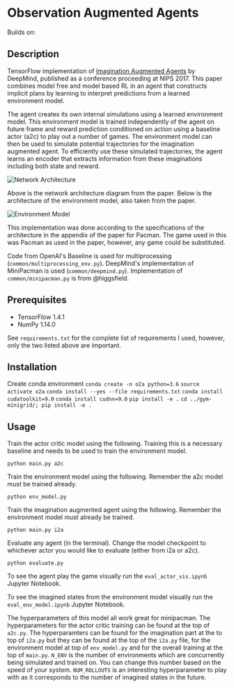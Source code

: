 # Observation Augmented Agents

Builds on:

## Description
TensorFlow implementation of [Imagination Augmented Agents](https://arxiv.org/abs/1707.06203) by DeepMind, published as a conference proceeding at NIPS 2017. This paper combines model free and model
based RL in an agent that constructs implicit plans by learning to interpret
predictions from a learned environment model.

The agent creates its own internal simulations using a learned environment model. This environment model is trained
independently of the agent on future frame and reward prediction conditioned on
action using a baseline actor (a2c) to play out a number of
games. The environment model can then be used to simulate potential
trajectories for the imagination augmented agent. To efficiently use these
simulated trajectories, the agent learns an encoder that extracts information from these
imaginations including both state and reward.

![Network Architecture](https://github.com/ASzot/imagination-augmented-agents-tf/raw/master/img/arch.png "Network architecture")

Above is the network architecture diagram from the paper. Below is the
architecture of the environment model, also taken from the paper.

![Environment Model](https://github.com/ASzot/imagination-augmented-agents-tf/raw/master/img/env_model.png "Environment Model")

This implementation was done according to the specifications of the
architecture in the appendix of the paper for Pacman. The game used in this was
Pacman as used in the paper, however, any game could be substituted.

Code from OpenAI's Baseline is used for multiprocessing
(`common/multiprocessing_env.py`). DeepMind's implementation of MiniPacman
is used (`common/deepmind.py`). Implementation of `common/minipacman.py` is from @higgsfield.

## Prerequisites
- TensorFlow 1.4.1
- NumPy 1.14.0

See `requirements.txt` for the complete list of requirements I used, however, only the two
listed above are important.

## Installation

Create conda environment
`conda create -n o2a python=3.6`
`source activate o2a`
`conda install --yes --file requirements.txt`
`conda install cudatoolkit=9.0`
`conda install cudnn=9.0`
`pip install -e .`
`cd ../gym-minigrid/; pip install -e .`


## Usage
Train the actor critic model using the following. Training this is a necessary
baseline and needs to be used to train the environment model.
```
python main.py a2c
```

Train the environment model using the following. Remember the a2c model must be
trained already.
```
python env_model.py
```

Train the imagination augmented agent using the following. Remember the
environment model must already be trained. 
```
python main.py i2a
```


Evaluate any agent (in the terminal). Change the model checkpoint to whichever
actor you would like to evaluate (either from i2a or a2c). 
```
python evaluate.py
```

To see the agent play the game visually run the `eval_actor_vis.ipynb` Jupyter
Notebook.

To see the imagined states from the environment model visually run the
`eval_env_model.ipynb` Jupyter Notebook.


The hyperparameters of this model all work great for minipacman. The hyperparameters for the actor critic training can be found at the top of `a2c.py`. The hyperparamters can be found for the imagination part at the to top of `i2a.py` but they can be found at
the top of the `i2a.py` file, for the environment model at top of
`env_model.py` and for the overall training at the top of `main.py`. `N_ENV` is
the number of environments which are concurrently being simulated and trained
on. You can change this number based on the speed of your system.
`NUM_ROLLOUTS` is an interesting hyperparameter to play with as it corresponds to
the number of imagined states in the future. 
